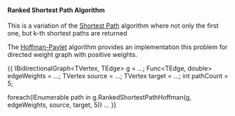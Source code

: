 #### Ranked Shortest Path Algorithm

This is a variation of the [Shortest Path](Shortest-Path) algorithm where not only the first one, but k-th shortest paths are returned

The [Hoffman-Pavlet](http://portal.acm.org/citation.cfm?doid=320998.321004) algorithm provides an implementation this problem for directed weight graph with positive weights.

{{
IBidirectionalGraph<TVertex, TEdge> g = ...;
Func<TEdge, double> edgeWeights = ...;
TVertex source = ...;
TVertex target = ...;
int pathCount = 5;

foreach(IEnumerable<TEdge> path in g.RankedShortestPathHoffman(g, edgeWeights, source, target, 5))
    ...
}}
